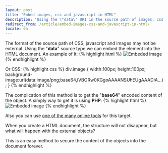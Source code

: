 ```yaml
---
layout: post
title: "Embed images, css and javascript in HTML"
description: "Using the \"data\" URI in the source path of images, css and javascript we can embed it into HTML code"
redirect_from: /article/embed-images-css-and-javascript-in-html/
locale: en
---
```


The format of the source path of CSS, javascript and images may not be external. Using the "**data**" source type we can embed the element into the HTML document. An example of it:
{% highlight html %}
<img alt="Embeded image" src="data:image/png;base64,iVBORw0KGg<div>oAAAANSUhEUgAAADIA..." />
{% endhighlight %}

Or CSS:
{% highlight css %}
div.image {
  width:100px;
  height:100px;
  background-image:url(data:image/png;base64,iVBORw0KGgoAAAANSUhEUgAAADIA...);
}
{% endhighlight %}

The complication of this method is to get the "**base64**" encoded content of the object. A simply way to get it is using **PHP**:
{% highlight html %}
<img alt="Embeded image" src="data:image/jpeg;base64,<?php echo base64_encode(file_get_contents('image.jpg'))?>"/>
{% endhighlight %}

Also you can use <a href="http://www.greywyvern.com/code/php/binary2base64">one of the many online tools</a> for this target. 

 When you create a HTML document, the structure will not disappear, but what will happen with the external objects?

 This is an easy method to secure the content of the objects into the document forever.